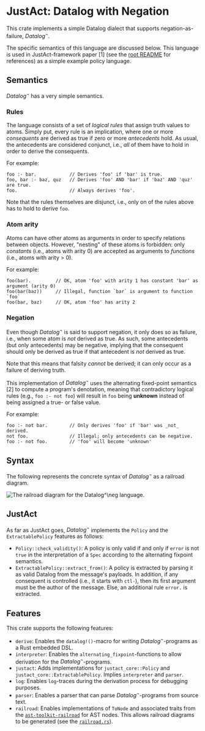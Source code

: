 # JustAct: Datalog with Negation
This crate implements a simple Datalog dialect that supports negation-as-failure, $Datalog^\neg$.

The specific semantics of this language are discussed below. This language is used in JustAct-framework paper [1] (see the [root README](/README.md) for references) as a simple example policy language.


## Semantics
$Datalog^\neg$ has a very simple semantics.

### Rules
The language consists of a set of _logical rules_ that assign truth values to atoms. Simply put, every rule is an implication, where one or more _consequents_ are derived as true if zero or more _antecedents_ hold. As usual, the antecedents are considered conjunct, i.e., _all_ of them have to hold in order to derive the consequents.

For example:
```datalog
foo :- bar.            // Derives 'foo' if 'bar' is true.
foo, bar :- baz, quz   // Derives 'foo' AND 'bar' if 'baz' AND 'quz' are true.
foo.                   // Always derives 'foo'.
```

Note that the rules themselves are disjunct, i.e., only on of the rules above has to hold to derive `foo`.

### Atom arity
Atoms can have other atoms as arguments in order to specify relations between objects. However, "nesting" of these atoms is forbidden: only _constants_ (i.e., atoms with arity 0) are accepted as arguments to _functions_ (i.e., atoms with arity > 0).

For example:
```datalog
foo(bar).         // OK, atom 'foo' with arity 1 has constant 'bar' as argument (arity 0)
foo(bar(baz))     // Illegal, function `bar` is argument to function `foo`
foo(bar, baz)     // OK, atom 'foo' has arity 2
```

### Negation
Even though $Datalog^\neg$ is said to support negation, it only does so as failure, i.e., when some atom is _not_ derived as true. As such, some antecedents (but only antecedents) may be negative, implying that the consequent should only be derived as true if that antecedent is _not_ derived as true.

Note that this means that falsity _cannot_ be derived; it can only occur as a failure of deriving truth.

This implementation of $Datalog^\neg$ uses the alternating fixed-point semantics [2] to compute a program's denotation, meaning that contradictory logical rules (e.g., `foo :- not foo`) will result in `foo` being **unknown** instead of being assigned a true- or false value.

For example:
```datalog
foo :- not bar.        // Only derives 'foo' if 'bar' was _not_ derived.
not foo.               // Illegal; only antecedents can be negative.
foo :- not foo.        // 'foo' will become 'unknown'
```


## Syntax
The following represents the concrete syntax of $Datalog^\neg$ as a railroad diagram.

![The railroad diagram for the $Datalog^\neg$ language.](./datalog/examples/railroad.svg)


## JustAct
As far as JustAct goes, $Datalog^\neg$ implements the `Policy` and the `ExtractablePolicy` features as follows:
- `Policy::check_validity()`: A policy is only valid if and only if `error` is not `true` in the interpretation of a `Spec` according to the alternating fixpoint semantics.
- `ExtractablePolicy::extract_from()`: A policy is extracted by parsing it as valid Datalog from the message's payloads. In addition, if any consequent is controlled (i.e., it starts with `ctl-`), then its first argument must be the author of the message. Else, an additional rule `error.` is extracted.


## Features
This crate supports the following features:
- `derive`: Enables the `datalog!()`-macro for writing $Datalog^\neg$-programs as a Rust embedded DSL.
- `interpreter`: Enables the `alternating_fixpoint`-functions to allow derivation for the $Datalog^\neg$-programs.
- `justact`: Adds implementations for `justact_core::Policy` and `justact_core::ExtractablePolicy`. Implies `interpreter` and `parser`.
- `log`: Enables `log`-traces during the derivation process for debugging purposes.
- `parser`: Enables a parser that can parse $Datalog^\neg$-programs from source text.
- `railroad`: Enables implementations of `ToNode` and associated traits from the [`ast-toolkit-railroad`]() for AST nodes. This allows railroad diagrams to be generated (see the [`railroad.rs`](./examples/railroad.rs)).
